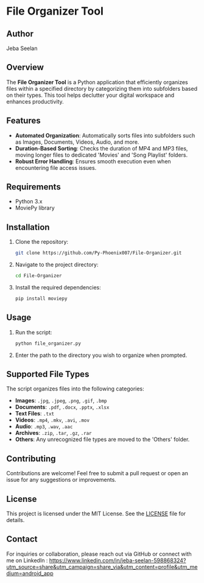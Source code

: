 # File Organizer Tool

## Author
Jeba Seelan

## Overview
The **File Organizer Tool** is a Python application that efficiently organizes files within a specified directory by categorizing them into subfolders based on their types. This tool helps declutter your digital workspace and enhances productivity.

## Features
- **Automated Organization**: Automatically sorts files into subfolders such as Images, Documents, Videos, Audio, and more.
- **Duration-Based Sorting**: Checks the duration of MP4 and MP3 files, moving longer files to dedicated 'Movies' and 'Song Playlist' folders.
- **Robust Error Handling**: Ensures smooth execution even when encountering file access issues.

## Requirements
- Python 3.x
- MoviePy library

## Installation
1. Clone the repository:
   ```bash
   git clone https://github.com/Py-Phoenix007/File-Organizer.git
   ```
2. Navigate to the project directory:
   ```bash
   cd File-Organizer
   ```
3. Install the required dependencies:
   ```bash
   pip install moviepy
   ```

## Usage
1. Run the script:
   ```bash
   python file_organizer.py
   ```
2. Enter the path to the directory you wish to organize when prompted.

## Supported File Types
The script organizes files into the following categories:
- **Images**: `.jpg`, `.jpeg`, `.png`, `.gif`, `.bmp`
- **Documents**: `.pdf`, `.docx`, `.pptx`, `.xlsx`
- **Text Files**: `.txt`
- **Videos**: `.mp4`, `.mkv`, `.avi`, `.mov`
- **Audio**: `.mp3`, `.wav`, `.aac`
- **Archives**: `.zip`, `.tar`, `.gz`, `.rar`
- **Others**: Any unrecognized file types are moved to the 'Others' folder.

## Contributing
Contributions are welcome! Feel free to submit a pull request or open an issue for any suggestions or improvements.

## License
This project is licensed under the MIT License. See the [LICENSE](LICENSE) file for details.

## Contact
For inquiries or collaboration, please reach out via GitHub or connect with me on LinkedIn : https://www.linkedin.com/in/jeba-seelan-598868324?utm_source=share&utm_campaign=share_via&utm_content=profile&utm_medium=android_app
